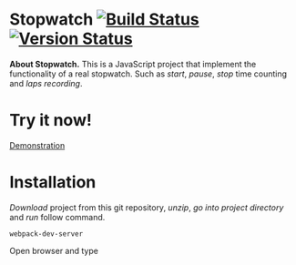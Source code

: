 **Stopwatch** [![Build Status](https://travis-ci.org/Kachanov/Stopwatch.svg?branch=master)](https://travis-ci.org/Kachanov/Stopwatch)  [![Version Status](https://img.shields.io/badge/npm-1.0.0-blue.svg)](https://www.npmjs.com/package/@kachanov_b/stopwatch)
=============

**About Stopwatch.** This is a JavaScript project that implement the functionality of a real stopwatch. Such as *start*, *pause*, *stop* time counting and *laps recording*.

**Try it now!**
=============

[Demonstration](http://jsfiddle.net/v5b50531/embedded/result/)

**Installation**
=============
*Download* project from this git repository, *unzip*, *go into project directory* and *run* follow command.

```shell
webpack-dev-server
```

Open browser and type 